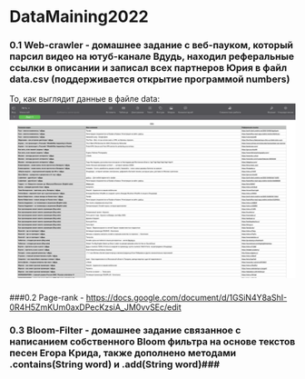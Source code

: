 # DataMaining2022
### 0.1 Web-crawler - домашнее задание с веб-пауком, который парсил видео на ютуб-канале Вдудь, находил реферальные ссылки в описании и записал всех партнеров Юрия в файл data.csv (поддерживается открытие программой numbers)
То, как выглядит данные в файле data:
![data](/0.1.Web-crawler/скрин.png)
###

###0.2 Page-rank - <https://docs.google.com/document/d/1GSiN4Y8aShI-0R4H5ZmKUm0axDPecKzsiA_JM0vvSEc/edit> 
###
### 0.3 Bloom-Filter - домашнее задание связанное с написанием собственного Bloom фильтра на основе текстов песен Егора Крида, также дополнено методами .contains(String word) и .add(String word)###
   
